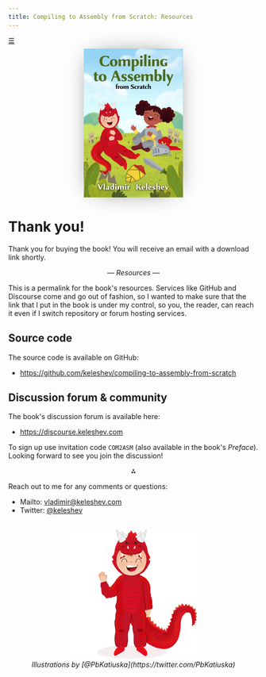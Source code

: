 ```yaml
---
title: Compiling to Assembly from Scratch: Resources
---
```


<style> #home { position: absolute; line-height: inherit; } #cover { box-shadow: 0px 0px 46px -23px; } </style>

<span id=home><a title=Home href=/>☰</a></span>
<h1></h1>





<center><img id=cover src=/compiling-to-assembly-from-scratch.jpg width=200 height=300 /></center>

<!--
Compiling to Assembly<br/><small>from Scratch<br/><small><em></em></small></small>
==================================
-->

Thank you!
=========


Thank you for buying the book! You will receive an email with a download link shortly.

<center><em>— Resources —</em></center>

This is a permalink for the book's resources.
Services like GitHub and Discourse come and go out of fashion, so I wanted to make sure that the link that I put in the book is under my control, so you, the reader, can reach it even if I switch repository or forum hosting services.

## Source code

The source code is available on GitHub:

 * <https://github.com/keleshev/compiling-to-assembly-from-scratch>


## Discussion forum & community

The book's discussion forum is available here:

 * <https://discourse.keleshev.com>

To sign up use invitation code `COM2ASM` (also available in the book's *Preface*).
Looking forward to see you join the discussion!

<center>⁂</center>

Reach out to me for any comments or questions:

 * Mailto: [vladimir@keleshev.com](mailto:vladimir@keleshev.com)
 * Twitter: [@keleshev](https://twitter.com/keleshev)



<br/>
<center><img src=/dragon.png width=256 height=260 /></center>

<center><em>Illustrations by [@PbKatiuska](https://twitter.com/PbKatiuska)</em></center>
